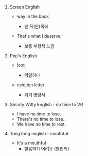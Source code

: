 1. Screen English

    - way in the back 
        - 맨 뒤(안)쪽에

    - That's what I deserve
        - 보통 부정적 느낌

2. Pop's English

    - loot 

        - 약탈하다

    - eviction letter 
    
        - 퇴거 명령서

3. Smarty Witty English - no time to VR

    - I have no time to lose.
    - There's no time to lose.
    - We have no time to rest.

4. Tong tong english - mouthful

    - It's a mouthful
        - 발음하기 어려운 (한입의)
        
